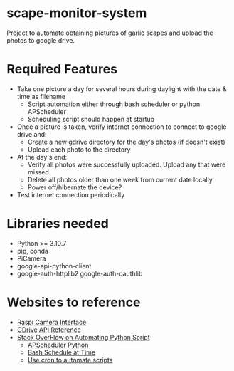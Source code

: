 # scape-monitor-system
 Project to automate obtaining pictures of garlic scapes and upload the photos to google drive.

# Required Features
* Take one picture a day for several hours during daylight with the date & time as filename
  * Script automation either through bash scheduler or python APScheduler
  * Scheduling script should happen at startup
* Once a picture is taken, verify internet connection to connect to google drive and:
  * Create a new gdrive directory for the day's photos (if doesn't exist)
  * Upload each photo to the directory
* At the day's end:
  * Verify all photos were successfully uploaded.  Upload any that were missed
  * Delete all photos older than one week from current date locally
  * Power off/hibernate the device?
* Test internet connection periodically

# Libraries needed
* Python >= 3.10.7
* pip, conda
* PiCamera
* google-api-python-client
* google-auth-httplib2 google-auth-oauthlib

# Websites to reference
* [Raspi Camera Interface](https://projects.raspberrypi.org/en/projects/getting-started-with-picamera/0)
* [GDrive API Reference](https://developers.google.com/drive/api/quickstart/python)
* [Stack OverFlow on Automating Python Script](https://stackoverflow.com/questions/15088037/python-script-to-do-something-at-the-same-time-every-day)
  * [APScheduler Python](https://apscheduler.readthedocs.io/en/latest/)
  * [Bash Schedule at Time](https://stackoverflow.com/questions/18945669/how-to-run-a-script-at-a-certain-time-on-linux)
  * [Use cron to automate scripts](https://stackoverflow.com/questions/878600/how-to-create-a-cron-job-using-bash-automatically-without-the-interactive-editor)
